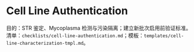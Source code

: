 # Cell Line Authentication

目的：STR 鉴定、Mycoplasma 检测与污染隔离；建立新批次启用前验证标准。
清单：`checklists/cell-line-authentication.md`；模板：`templates/cell-line-characterization-tmpl.md`。
